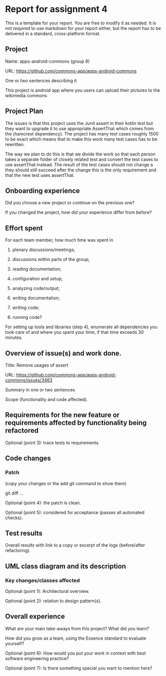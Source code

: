 # Report for assignment 4

This is a template for your report. You are free to modify it as needed.
It is not required to use markdown for your report either, but the report
has to be delivered in a standard, cross-platform format.

## Project

Name: apps-android-commons (group 8) 

URL: https://github.com/commons-app/apps-android-commons

One or two sentences describing it

This project is android app where you users can upload their pictures to the wikimedia commons

## Project Plan

The issues is that this project uses the Junit assert in their kotlin test but they want to upgrade 
it to use appropriate AssertThat which comes from the (hamcrest dependency). The project has many 
test cases roughly 1500 to be exact which means that to make this work many test cases has to be 
rewritten. 

The way we plan to do this is that we divide the work so that each person takes a separate folder of
closely related test and convert the test cases to use assertThat instead. The result of the test 
cases should not change a they should still succeed after the change this is the only requirement and
that the new test uses assertThat.

## Onboarding experience

Did you choose a new project or continue on the previous one?

If you changed the project, how did your experience differ from before?

## Effort spent

For each team member, how much time was spent in

1. plenary discussions/meetings;

2. discussions within parts of the group;

3. reading documentation;

4. configuration and setup;

5. analyzing code/output;

6. writing documentation;

7. writing code;

8. running code?

For setting up tools and libraries (step 4), enumerate all dependencies
you took care of and where you spent your time, if that time exceeds
30 minutes.

## Overview of issue(s) and work done.

Title: Remove usages of assert 

URL: https://github.com/commons-app/apps-android-commons/issues/3463

Summary in one or two sentences

Scope (functionality and code affected).

## Requirements for the new feature or requirements affected by functionality being refactored

Optional (point 3): trace tests to requirements.

## Code changes

### Patch

(copy your changes or the add git command to show them)

git diff ...

Optional (point 4): the patch is clean.

Optional (point 5): considered for acceptance (passes all automated checks).

## Test results

Overall results with link to a copy or excerpt of the logs (before/after
refactoring).

## UML class diagram and its description

### Key changes/classes affected

Optional (point 1): Architectural overview.

Optional (point 2): relation to design pattern(s).

## Overall experience

What are your main take-aways from this project? What did you learn?

How did you grow as a team, using the Essence standard to evaluate yourself?

Optional (point 6): How would you put your work in context with best software engineering practice?

Optional (point 7): Is there something special you want to mention here?
